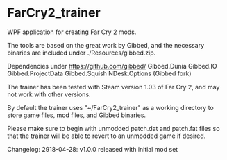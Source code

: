 # FarCry2_trainer

WPF application for creating Far Cry 2 mods.  

The tools are based on the great work by Gibbed, and the necessary binaries are included under ./Resources/gibbed.zip.  

Dependencies under https://github.com/gibbed/
Gibbed.Dunia
Gibbed.IO
Gibbed.ProjectData
Gibbed.Squish
NDesk.Options (Gibbed fork)

The trainer has been tested with Steam version 1.03 of Far Cry 2, and may not work with other versions.

By default the trainer uses "~/FarCry2_trainer" as a working directory to store game files, mod files, and Gibbed binaries.

Please make sure to begin with unmodded patch.dat and patch.fat files so that the trainer will be able to revert to an unmodded game if desired.

Changelog:
2918-04-28: v1.0.0 released with initial mod set

